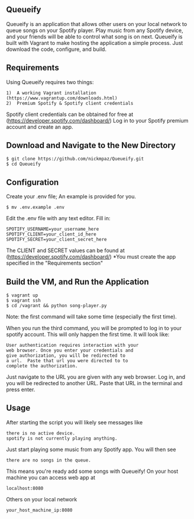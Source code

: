 ## Queueify

Queueify is an application that allows other users on your local network to queue songs on 
your Spotify player. Play music from any Spotify device, and your friends will be able to control
what song is on next. Queueify is built with Vagrant to make hosting the application a simple process.
Just download the code, configure, and build.

## Requirements

Using Queueify requires two things:

    1)  A working Vagrant installation (https://www.vagrantup.com/downloads.html)
    2)  Premium Spotify & Spotify client credentials

Spotify client credentials can be obtained for free at (https://developer.spotify.com/dashboard/)
Log in to your Spotify premium account and create an app.
    
## Download and Navigate to the New Directory

    $ git clone https://github.com/nickmpaz/Queueify.git
    $ cd Queueify

## Configuration

Create your .env file; An example is provided for you.

    $ mv .env.example .env

Edit the .env file with any text editor. Fill in:

    SPOTIFY_USERNAME=your_username_here
    SPOTIFY_CLIENT=your_client_id_here               
    SPOTIFY_SECRET=your_client_secret_here

The CLIENT and SECRET values can be found at (https://developer.spotify.com/dashboard/)
*You must create the app specified in the "Requirements section"

## Build the VM, and Run the Application

    $ vagrant up       
    $ vagrant ssh
    $ cd /vagrant && python song-player.py

Note: the first command will take some time (especially the first time).

When you run the third command, you will be prompted to log in to your spotify account.
This will only happen the first time. It will look like:

    User authentication requires interaction with your
    web browser. Once you enter your credentials and
    give authorization, you will be redirected to
    a url.  Paste that url you were directed to to
    complete the authorization.

Just navigate to the URL you are given with any web browser. Log in, and you will be 
redirected to another URL. Paste that URL in the terminal and press enter.

## Usage

After starting the script you will likely see messages like

    there is no active device.
    spotify is not currently playing anything.

Just start playing some music from any Spotify app. You will then see

    there are no songs in the queue.

This means you're ready add some songs with Queueify! On your host machine you can access web app at

    localhost:8080

Others on your local network 

    your_host_machine_ip:8080



    


